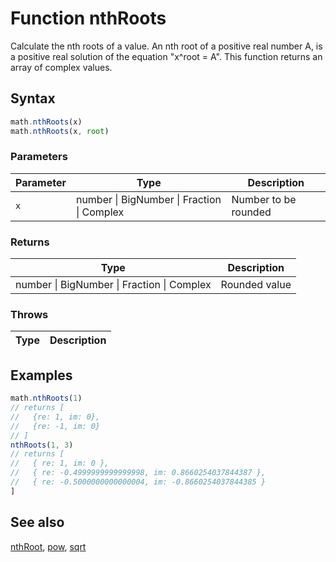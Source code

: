 <!-- Note: This file is automatically generated from source code comments. Changes made in this file will be overridden. -->

# Function nthRoots

Calculate the nth roots of a value.
An nth root of a positive real number A,
is a positive real solution of the equation "x^root = A".
This function returns an array of complex values.


## Syntax

```js
math.nthRoots(x)
math.nthRoots(x, root)
```

### Parameters

Parameter | Type | Description
--------- | ---- | -----------
`x` | number &#124; BigNumber &#124; Fraction &#124; Complex | Number to be rounded

### Returns

Type | Description
---- | -----------
number &#124; BigNumber &#124; Fraction &#124; Complex | Rounded value


### Throws

Type | Description
---- | -----------


## Examples

```js
math.nthRoots(1)
// returns [
//   {re: 1, im: 0},
//   {re: -1, im: 0}
// ]
nthRoots(1, 3)
// returns [
//   { re: 1, im: 0 },
//   { re: -0.4999999999999998, im: 0.8660254037844387 },
//   { re: -0.5000000000000004, im: -0.8660254037844385 }
]
```


## See also

[nthRoot](nthRoot.md),
[pow](pow.md),
[sqrt](sqrt.md)
